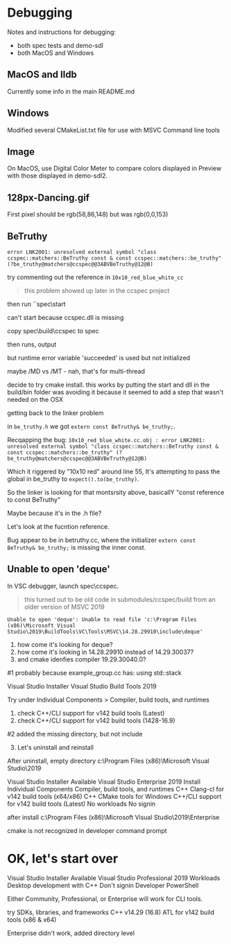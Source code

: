 # Debugging
Notes and instructions for debugging:
- both spec tests and demo-sdl
- both MacOS and Windows

## MacOS and lldb
Currently some info in the main README.md

## Windows
Modified several CMakeList.txt file for use with MSVC Command line tools

## Image
On MacOS, use Digital Color Meter to compare colors displayed in Preview
with those displayed in demo-sdl2.

## 128px-Dancing.gif
First pixel should be rgb(58,86,148) but was rgb(0,0,153)

## BeTruthy

``error LNK2001: unresolved external symbol "class ccspec::matchers::BeTruthy const & const ccspec::matchers::be_truthy" (?be_truthy@matchers@ccspec@@3ABVBeTruthy@12@B)``

try commenting out the reference in ``10x10_red_blue_white_cc``

> this problem showed up later in the ccspec project

then run ``spec\start

can't start because ccspec.dll is missing

copy spec\build\ccspec to spec

then runs, output

but runtime error variable 'succeeded' is used but not initialized

maybe /MD vs /MT - nah, that's for multi-thread

decide to try cmake install. this works by putting the start and dll in the build/bin folder
was avoiding it because it seemed to add a step that wasn't needed on the OSX

getting back to the linker problem

in ``be_truthy.h`` we got ``extern const BeTruthy& be_truthy;``.

Recqapping the bug: ``10x10_red_blue_white.cc.obj : error LNK2001: unresolved external symbol "class ccspec::matchers::BeTruthy const & const ccspec::matchers::be_truthy" (?be_truthy@matchers@ccspec@@3ABVBeTruthy@12@B)``

Which it riggered by "10x10 red" around line 55, It's attempting
to pass the global in be_truthy to ``expect().to(be_truthy)``.

So the linker is looking for that montsrsity above, basicallY
"const reference to const BeTruthy"

Maybe because it's in the .h file?

Let's look at the fucntion reference. 

Bug appear to be in betruthy.cc, where the initializer ``extern const BeTruthy& be_truthy;``
is missing the inner const.

## Unable to open 'deque'
In VSC debugger, launch spec\ccspec.

> this turned out to be old code in submodules/ccspec/build from an older version
> of MSVC 2019

```
Unable to open 'deque': Unable to read file 'c:\Program Files (x86)\Microsoft Visual Studio\2019\BuildTools\VC\Tools\MSVC\14.28.29910\include\deque'
```

1. how come it's looking for deque?
2. how come it's looking in 14.28.29910 instead of 14.29.30037?
3. and cmake idenfies compiler 19.29.30040.0?

#1 probably because example_group.cc has:
using std::stack

Visual Studio Installer
Visual Studio Build Tools 2019

Try under Individual Components > Compiler, build tools, and runtimes
1. check C++/CLI support for v142 build tools (Latest)
2. check C++/CLI support for v142 build tools (1428-16.9)

#2 added the missing directory, but not include

3. Let's uninstall and reinstall

After uninstall, empty directory
c:\Program Files (x86)\Microsoft Visual Studio\2019

Visual Studio Installer
Available
Visual Studio Enterprise 2019
Install
Individual Components
Compiler, build tools, and runtimes
C++ Clang-cl for v142 build tools (x64/x86)
C++ CMake tools for Windows
C++/CLI support for v142 build tools (Latest)
No workloads
No signin

after install
c:\Program Files (x86)\Microsoft Visual Studio\2019\Enterprise

cmake is not recognized in developer command prompt

OK, let's start over
=========================

Visual Studio Installer
Available
Visual Studio Professional 2019
Workloads
Desktop development with C++
Don't signin
Developer PowerShell

Either Community, Professional, or Enterprise will work for CLI tools.

try
SDKs, libraries, and frameworks
C++ v14.29 (16.8) ATL for v142 build tools (x86 & x64)

Enterprise didn't work, added directory level

